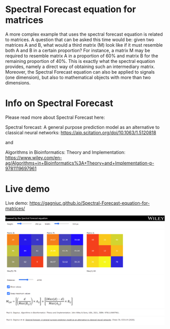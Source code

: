 # Spectral Forecast equation for matrices
A more complex example that uses the spectral forecast equation is related to matrices. A question that can be asked this time would be: given two matrices A and B, what would a third matrix (M) look like if it must resemble both A and B in a certain proportion? For instance, a matrix M may be required to resemble matrix A in a proportion of 60% and matrix B for the remaining proportion of 40%. This is exactly what the spectral equation provides, namely a direct way of obtaining such an intermediary matrix. Moreover, the Spectral Forecast equation can also be applied to signals (one dimension), but also to mathematical objects with more than two dimensions.

# Info on Spectral Forecast
 Please read more about Spectral Forecast here:
 
 Spectral forecast: A general purpose prediction model as an alternative to classical neural networks:
 https://aip.scitation.org/doi/10.1063/1.5120818
 
 and
 
 Algorithms in Bioinformatics: Theory and Implementation:
 https://www.wiley.com/en-ag/Algorithms+in+Bioinformatics%3A+Theory+and+Implementation-p-9781119697961
 
 # Live demo
Live demo: https://gagniuc.github.io/Spectral-Forecast-equation-for-matrices/

![screenshot](https://github.com/Gagniuc/Spectral-Forecast-equation-for-matrices/blob/main/%5BG%5D%20Spectral%20Forecast%20equation%20for%20matrices.png)
